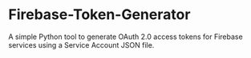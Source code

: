 # Firebase-Token-Generator
A simple Python tool to generate OAuth 2.0 access tokens for Firebase services using a Service Account JSON file.
